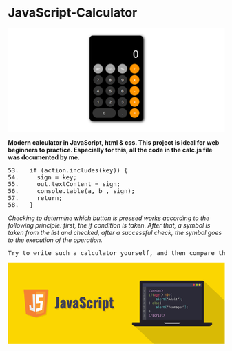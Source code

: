 <h1>JavaScript-Calculator</h1>
<img src='/ready-img.png' alt='result photo'>
<p><b>Modern calculator in JavaScript, html & css. This project is ideal for web beginners to practice. Especially for this, all the code in the calc.js file was documented by me.</b></p>

<pre>
53.   if (action.includes(key)) {
54.     sign = key;
55.     out.textContent = sign;
56.     console.table(a, b , sign);
57.     return;
58.   }
</pre>
<p><i>Checking to determine which button is pressed works according to the following principle: first, the if condition is taken. After that, a symbol is taken from the list and checked, after a successful check, the symbol goes to the execution of the operation.</i></p>
<pre>
Try to write such a calculator yourself, and then compare the results, if you succeed, I want to congratulate you!
</pre>
<img src='/footer.png' alt='footer image'>
